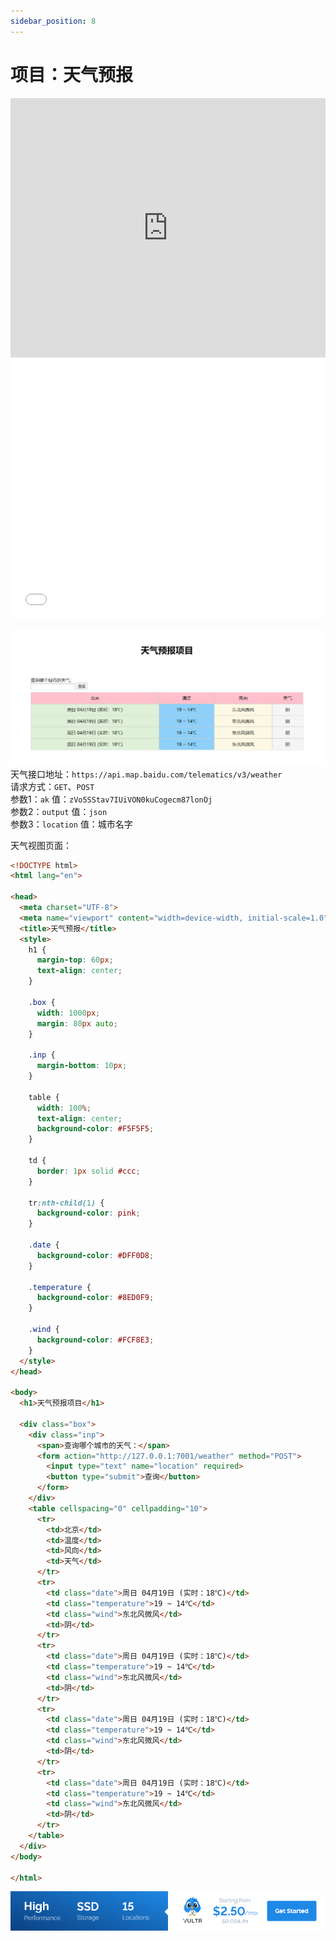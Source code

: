 ```yaml
---
sidebar_position: 8
---
```


# 项目：天气预报
<iframe width="100%" height="415" src="https://www.youtube.com/embed/YBr1lPHlPmA" frameborder="0" allow="accelerometer; autoplay; encrypted-media; gyroscope; picture-in-picture" allowfullscreen></iframe>
<iframe width="100%" height="415" src="//player.bilibili.com/player.html?aid=667829422&bvid=BV1Ra4y1x7y3&cid=181558500&page=1" scrolling="no" border="0" frameborder="no" framespacing="0" allowfullscreen="true"> </iframe>

![](./images/weather.png)
天气接口地址：`https://api.map.baidu.com/telematics/v3/weather`<br />
请求方式：`GET`、`POST`<br />
参数1：`ak`  值：`zVo5SStav7IUiVON0kuCogecm87lonOj`<br />
参数2：`output`  值：`json`<br />
参数3：`location`  值：城市名字

天气视图页面：
```html showLineNumbers'
<!DOCTYPE html>
<html lang="en">

<head>
  <meta charset="UTF-8">
  <meta name="viewport" content="width=device-width, initial-scale=1.0">
  <title>天气预报</title>
  <style>
    h1 {
      margin-top: 60px;
      text-align: center;
    }

    .box {
      width: 1000px;
      margin: 80px auto;
    }

    .inp {
      margin-bottom: 10px;
    }

    table {
      width: 100%;
      text-align: center;
      background-color: #F5F5F5;
    }

    td {
      border: 1px solid #ccc;
    }

    tr:nth-child(1) {
      background-color: pink;
    }

    .date {
      background-color: #DFF0D8;
    }

    .temperature {
      background-color: #8ED0F9;
    }

    .wind {
      background-color: #FCF8E3;
    }
  </style>
</head>

<body>
  <h1>天气预报项目</h1>

  <div class="box">
    <div class="inp">
      <span>查询哪个城市的天气：</span>
      <form action="http://127.0.0.1:7001/weather" method="POST">
        <input type="text" name="location" required>
        <button type="submit">查询</button>
      </form>
    </div>
    <table cellspacing="0" cellpadding="10">
      <tr>
        <td>北京</td>
        <td>温度</td>
        <td>风向</td>
        <td>天气</td>
      </tr>
      <tr>
        <td class="date">周日 04月19日 (实时：18℃)</td>
        <td class="temperature">19 ~ 14℃</td>
        <td class="wind">东北风微风</td>
        <td>阴</td>
      </tr>
      <tr>
        <td class="date">周日 04月19日 (实时：18℃)</td>
        <td class="temperature">19 ~ 14℃</td>
        <td class="wind">东北风微风</td>
        <td>阴</td>
      </tr>
      <tr>
        <td class="date">周日 04月19日 (实时：18℃)</td>
        <td class="temperature">19 ~ 14℃</td>
        <td class="wind">东北风微风</td>
        <td>阴</td>
      </tr>
      <tr>
        <td class="date">周日 04月19日 (实时：18℃)</td>
        <td class="temperature">19 ~ 14℃</td>
        <td class="wind">东北风微风</td>
        <td>阴</td>
      </tr>
    </table>
  </div>
</body>

</html>
```

<a href="https://www.vultr.com/?ref=8371895-6G">![](./images/banner_1.png)</a>
